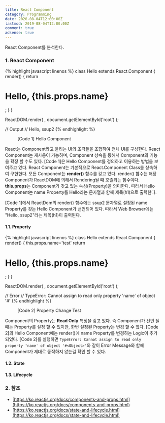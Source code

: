 ```yaml
---
title: React Component
category: Programming
date: 2020-08-04T12:00:00Z
lastmod: 2019-08-04T12:00:00Z
comment: true
adsense: true
---
```


React Component를 분석한다.

### 1. React Component

{% highlight javascript linenos %}
class Hello extends React.Component {
  render() {
    return <h1>Hello, {this.props.name}</h1>;
  }
}

ReactDOM.render(
  <Hello name='ssup2' />,
  document.getElementById('root')
);

// Output
// Hello, ssup2
{% endhighlight %}
<figure>
<figcaption class="caption">[Code 1] Hello Component</figcaption>
</figure>

React는 Component라고 불리는 UI의 조각들을 조합하여 전체 UI를 구성한다. React Component는 재사용이 가능하며, Component 상속을 통해서 Component의 기능을 확장 할 수도 있다. [Code 1]은 Hello Component를 정의하고 이용하는 방법을 보여주고 있다. React Component는 기본적으로 React.Component Class를 상속하여 구현한다. 모든 Component는 **render()** 함수를 갖고 있다. render() 함수는 해당 Component가 ReactDOM에 의해서 Rendering될 때 호출되는 함수이다. **this.props**는 Component가 갖고 있는 속성(Property)을 의미한다. 따라서 Hello Component는 name Property를 Hello라는 문자열과 함께 제목(h1)으로 출력한다.

[Code 1]에서 ReactDom의 render() 함수에는 ssup2 문자열로 설정된 name Property를 갖는 Hello Component가 선언되어 있다. 따라서 Web Browser에는 "Hello, ssup2"라는 제목(h1)이 출력된다.

#### 1.1. Property

{% highlight javascript linenos %}
class Hello extends React.Component {
  render() {
    this.props.name='test'
    return <h1>Hello, {this.props.name}</h1>;
  }
}

ReactDOM.render(
  <Hello name='ssup2' />,
  document.getElementById('root')
);

// Error
// TypeError: Cannot assign to read only property 'name' of object '#<Object>'
{% endhighlight %}
<figure>
<figcaption class="caption">[Code 2] Property Change Test</figcaption>
</figure>

Component의 Property는 **Read Only** 특징을 갖고 있다. 즉 Component가 선언 될때는 Property를 설정 할 수 있지만, 한번 설정된 Property는 변경 할 수 없다. [Code 2]의 Hello Component에는 render()에 name Property를 변경하는 Logic이 추가되었다. [Code 2]를 실행하면 `TypeError: Cannot assign to read only property 'name' of object '#<Object>'`와 같이 Error Message와 함께 Component가 제대로 동작하지 않는걸 확인 할 수 있다.

#### 1.2. State

#### 1.3. Lifecycle

### 2. 참조

* [https://ko.reactjs.org/docs/components-and-props.html](https://ko.reactjs.org/docs/components-and-props.html)
* [https://ko.reactjs.org/docs/state-and-lifecycle.html](https://ko.reactjs.org/docs/state-and-lifecycle.html)